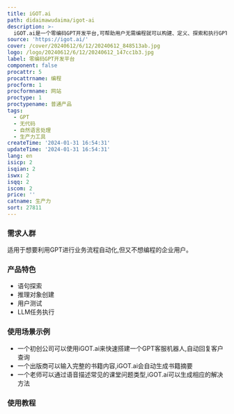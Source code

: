 ```yaml
---
title: iGOT.ai
path: didaimawudaima/igot-ai
description: >-
  iGOT.ai是一个零编码GPT开发平台,可帮助用户无需编程就可以构建、定义、探索和执行GPT模型,从而简化AI引擎的创建。它提供了一个直观的界面,用户可以通过自然语言描述问题和解决方案,平台会自动将其转换成GPT可以理解的推理对象,然后执行任务并审核结果,确保得到最优的输出。主要功能包括语句探索、推理对象创建、用户测试、LLM任务执行等。适用于各行各业将专业知识自动化的企业用户。
source: 'https://igot.ai/'
cover: /cover/20240612/6/12/20240612_848513ab.jpg
logo: /logo/20240612/6/12/20240612_147cc1b3.jpg
label: 零编码GPT开发平台
component: false
procattr: 5
procattrname: 编程
procform: 1
procformname: 网站
proctype: 1
proctypename: 普通产品
tags:
  - GPT
  - 无代码
  - 自然语言处理
  - 生产力工具
createTime: '2024-01-31 16:54:31'
updateTime: '2024-01-31 16:54:31'
lang: en
isicp: 2
isqian: 2
iswx: 2
isqq: 2
iscom: 2
price: ''
catname: 生产力
sort: 27811
---
```




### 需求人群
适用于想要利用GPT进行业务流程自动化,但又不想编程的企业用户。

### 产品特色
- 语句探索
- 推理对象创建
- 用户测试
- LLM任务执行

### 使用场景示例
- 一个初创公司可以使用iGOT.ai来快速搭建一个GPT客服机器人,自动回复客户查询
- 一个出版商可以输入完整的书籍内容,iGOT.ai会自动生成书籍摘要
- 一个老师可以通过语音描述常见的课堂问题类型,iGOT.ai可以生成相应的解决方法

### 使用教程


  
